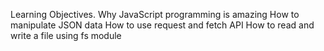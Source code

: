 Learning Objectives.
Why JavaScript programming is amazing
How to manipulate JSON data
How to use request and fetch API
How to read and write a file using fs module
